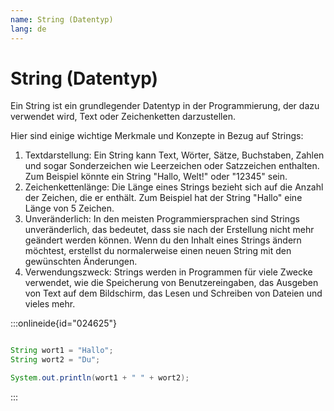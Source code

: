 ```yaml
---
name: String (Datentyp)
lang: de
---
```


# String (Datentyp)

Ein String ist ein grundlegender Datentyp in der Programmierung, der dazu verwendet wird, Text oder Zeichenketten darzustellen.

Hier sind einige wichtige Merkmale und Konzepte in Bezug auf Strings:

1. Textdarstellung: Ein String kann Text, Wörter, Sätze, Buchstaben, Zahlen und sogar Sonderzeichen wie Leerzeichen oder Satzzeichen enthalten. Zum Beispiel könnte ein String "Hallo, Welt!" oder "12345" sein.
1. Zeichenkettenlänge: Die Länge eines Strings bezieht sich auf die Anzahl der Zeichen, die er enthält. Zum Beispiel hat der String "Hallo" eine Länge von 5 Zeichen.
1. Unveränderlich: In den meisten Programmiersprachen sind Strings unveränderlich, das bedeutet, dass sie nach der Erstellung nicht mehr geändert werden können. Wenn du den Inhalt eines Strings ändern möchtest, erstellst du normalerweise einen neuen String mit den gewünschten Änderungen.
1. Verwendungszweck: Strings werden in Programmen für viele Zwecke verwendet, wie die Speicherung von Benutzereingaben, das Ausgeben von Text auf dem Bildschirm, das Lesen und Schreiben von Dateien und vieles mehr.

:::onlineide{id="024625"}

```java Beispiel.java

String wort1 = "Hallo";
String wort2 = "Du";

System.out.println(wort1 + " " + wort2);

```

:::